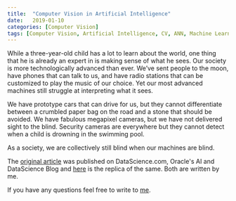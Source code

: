 ```yaml
---
title:  "Computer Vision in Artificial Intelligence"
date:   2019-01-10
categories: [Computer Vision]
tags: [Computer Vision, Artificial Intelligence, CV, ANN, Machine Learning]
---
```

While a three-year-old child has a lot to learn about the world, one thing that he is already an expert in is making sense of what he sees. Our society is more technologically advanced than ever. We’ve sent people to the moon, have phones that can talk to us, and have radio stations that can be customized to play the music of our choice. Yet our most advanced machines still struggle at interpreting what it sees.

We have prototype cars that can drive for us, but they cannot differentiate between a crumbled paper bag on the road and a stone that should be avoided. We have fabulous megapixel cameras, but we have not delivered sight to the blind. Security cameras are everywhere but they cannot detect when a child is drowning in the swimming pool.

As a society, we are collectively still blind when our machines are blind.

The [original article][original article] was published on DataScience.com, Oracle's AI and DataScience Blog and [here][here] is the replica of the same. Both are written by me.

If you have any questions feel free to write to [me](mailto:mayank1996.skb@hotmail.com).


[original article]:      https://blogs.oracle.com/datascience/computer-vision-in-artificial-intelligence
[here]:   https://medium.com/@mayank.skb/computer-vision-in-artificial-intelligence-ddd58ebbc70
